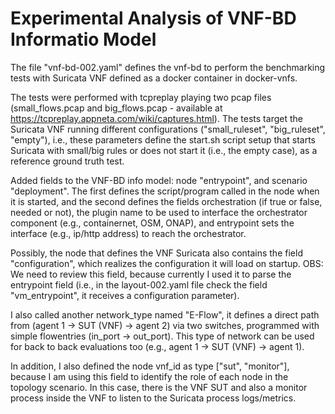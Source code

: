 # Experimental Analysis of VNF-BD Informatio Model

The file "vnf-bd-002.yaml" defines the vnf-bd to perform the benchmarking tests with Suricata VNF defined as a docker container in docker-vnfs.

The tests were performed with tcpreplay playing two pcap files (small_flows.pcap and big_flows.pcap - available at https://tcpreplay.appneta.com/wiki/captures.html). 
The tests target the Suricata VNF running different configurations ("small_ruleset", "big_ruleset", "empty"), i.e., these parameters define the start.sh script setup that starts Suricata with small/big rules or does not start it (i.e., the empty case), as a reference ground truth test.

Added fields to the VNF-BD info model: node "entrypoint", and scenario "deployment". The first defines the script/program called in the node when it is started, and the second defines the fields orchestration (if true or false, needed or not), the plugin name to be used to interface the orchestrator component (e.g., containernet, OSM, ONAP), and entrypoint sets the interface (e.g., ip/http address) to reach the orchestrator.

Possibly, the node that defines the VNF Suricata also contains the field "configuration", which realizes the configuration it will load on startup. OBS: We need to review this field, because currently I used it to parse the entrypoint field (i.e., in the layout-002.yaml file check the field "vm_entrypoint", it receives a configuration parameter).

I also called another network_type named "E-Flow", it defines a direct path from (agent 1 -> SUT (VNF) -> agent 2) via two switches, programmed with simple flowentries (in_port -> out_port). This type of network can be used for back to back evaluations too (e.g., agent 1 -> SUT (VNF) -> agent 1).

In addition, I also defined the node vnf_id as type ["sut", "monitor"], because I am using this field to identify the role of each node in the topology scenario. In this case, there is the VNF SUT and also a monitor process inside the VNF to listen to the Suricata process logs/metrics. 


